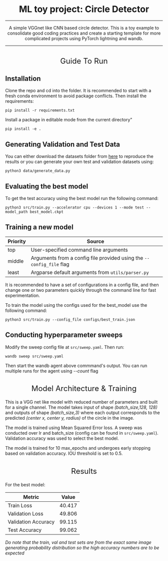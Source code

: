 
<h1 align="center">ML toy project: Circle Detector</h1>

***
<p align="center">
 A simple VGGnet like CNN based circle detector. This is a toy example to consolidate good coding practices and create a starting template for more complicated projects using PyTorch lightning and wandb.
</p>

***
<h2 style="font-size: 24px; font-weight: 400;" align="center"> Guide To Run</h2>


## Installation
Clone the repo and cd into the folder. It is recommended to start with a fresh conda environment to avoid package conflicts. Then install the requirements:
```
pip install -r requirements.txt
```
Install a package in editable mode from the current directory"
```
pip install -e .
```

## Generating Validation and Test Data
You can either download the datasets folder from [here](https://drive.google.com/drive/folders/1NkaQTNSLVR-8JGmZ8UwOFKh6RWcxhPQ3?usp=sharing) to reproduce the results or you can generate your own test and validation datasets using:

```
python3 data/generate_data.py
```

## Evaluating the best model 
To get the test accuracy using the best model run the following command:
```
python3 src/train.py --accelerator cpu --devices 1 --mode test --model_path best_model.ckpt
```

## Training a new model

| Priority | Source |
| --- | --- |
| top | User-specified command line arguments |
| middle | Arguments from a config file provided using the `--config_file` flag |
| least | Argparse default arguments from `utils/parser.py` |

It is recommended to have a set of configurations in a config file, and then change one or two parameters quickly through the command line for fast experimentation. 

To train the model using the configs used for the best_model use the following command:
```
python3 src/train.py --config_file configs/best_train.json
```

## Conducting hyperparameter sweeps
Modify the sweep config file at `src/sweep.yaml`. Then run:
```
wandb sweep src/sweep.yaml
```
Then start the wandb agent above commmand's output. You can run multiple runs for the agent using *--count* flag 

<h2 style="font-size: 24px; font-weight: 400;" align="center"> Model Architecture & Training</h2>

This is a VGG net like model with reduced number of parameters and built for a single channel. The model takes input of shape *(batch_size,128, 128)* and outputs of shape *(batch_size,3)* where each output corresponds to the predicted *(center x, center y, radius)* of the circle in the image.

The model is trained using Mean Squared Error loss. A sweep was conducted over lr and batch_size (config can be found in `src/sweep.yaml`). Validation accuracy was used to select the best model.

The model is trained for 10 max_epochs and undergoes early stopping based on validation accuracy. IOU threshold is set to 0.5. 


<h2 style="font-size: 24px; font-weight: 400;" align="center"> Results</h2>

For the best model:
<p align="center">

| Metric | Value|
|---|---|
| Train Loss | 40.417 |
| Validation Loss | 49.806 |
| Validation Accuracy | 99.115 |
| Test Accuracy | 99.062 |
</p>


*Do note that the train, val and test sets are from the exact same image generating probability distribution so the high accuracy numbers are to be expected*


